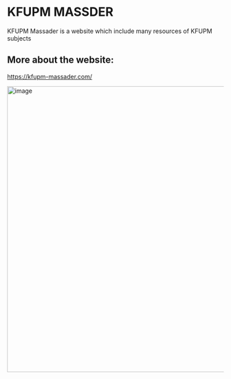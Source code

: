 # KFUPM MASSDER
KFUPM Massader is a website which include many resources of KFUPM subjects
## More about the website:

https://kfupm-massader.com/


<img width="665" alt="image" src="https://user-images.githubusercontent.com/117861968/221659919-e9dd4841-5827-4b62-bd80-251c179ccaf7.png">

